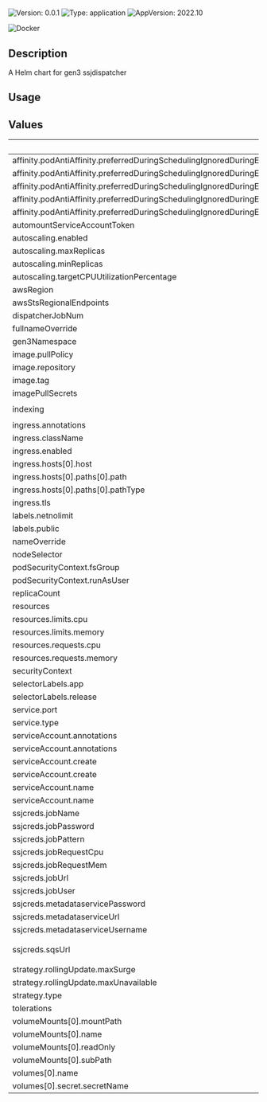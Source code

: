 # <no value>

![Version: 0.0.1](https://img.shields.io/badge/Version-0.0.1-informational?style=for-the-badge)
![Type: application](https://img.shields.io/badge/Type-application-informational?style=for-the-badge)
![AppVersion: 2022.10](https://img.shields.io/badge/AppVersion-2022.10-informational?style=for-the-badge)

![Docker](https://img.shields.io/badge/docker-2496ED?style=for-the-badge&logo=docker&logoColor=white)

## Description

A Helm chart for gen3 ssjdispatcher

## Usage
<fill out>

## Values

| Key | Type | Default | Description |
|-----|------|---------|-------------|
| affinity.podAntiAffinity.preferredDuringSchedulingIgnoredDuringExecution[0].podAffinityTerm.labelSelector.matchExpressions[0].key | string | `"app"` |  |
| affinity.podAntiAffinity.preferredDuringSchedulingIgnoredDuringExecution[0].podAffinityTerm.labelSelector.matchExpressions[0].operator | string | `"In"` |  |
| affinity.podAntiAffinity.preferredDuringSchedulingIgnoredDuringExecution[0].podAffinityTerm.labelSelector.matchExpressions[0].values[0] | string | `"ssjdispatcher"` |  |
| affinity.podAntiAffinity.preferredDuringSchedulingIgnoredDuringExecution[0].podAffinityTerm.topologyKey | string | `"kubernetes.io/hostname"` |  |
| affinity.podAntiAffinity.preferredDuringSchedulingIgnoredDuringExecution[0].weight | int | `100` |  |
| automountServiceAccountToken | bool | `true` |  |
| autoscaling.enabled | bool | `false` |  |
| autoscaling.maxReplicas | int | `100` |  |
| autoscaling.minReplicas | int | `1` |  |
| autoscaling.targetCPUUtilizationPercentage | int | `80` |  |
| awsRegion | string | `"us-east-1"` |  |
| awsStsRegionalEndpoints | string | `"regional"` |  |
| dispatcherJobNum | string | `"10"` |  |
| fullnameOverride | string | `""` |  |
| gen3Namespace | string | `"default"` |  |
| image.pullPolicy | string | `"IfNotPresent"` |  |
| image.repository | string | `"nginx"` |  |
| image.tag | string | `""` |  |
| imagePullSecrets | list | `[]` |  |
| indexing | string | `"707767160287.dkr.ecr.us-east-1.amazonaws.com/gen3/indexs3client:2022.08"` |  |
| ingress.annotations | object | `{}` |  |
| ingress.className | string | `""` |  |
| ingress.enabled | bool | `false` |  |
| ingress.hosts[0].host | string | `"chart-example.local"` |  |
| ingress.hosts[0].paths[0].path | string | `"/"` |  |
| ingress.hosts[0].paths[0].pathType | string | `"ImplementationSpecific"` |  |
| ingress.tls | list | `[]` |  |
| labels.netnolimit | string | `"yes"` |  |
| labels.public | string | `"yes"` |  |
| nameOverride | string | `""` |  |
| nodeSelector | object | `{}` |  |
| podSecurityContext.fsGroup | int | `1000` |  |
| podSecurityContext.runAsUser | int | `1000` |  |
| replicaCount | int | `1` |  |
| resources | object | `{}` |  |
| resources.limits.cpu | float | `1` |  |
| resources.limits.memory | string | `"2400Mi"` |  |
| resources.requests.cpu | float | `0.1` |  |
| resources.requests.memory | string | `"128Mi"` |  |
| securityContext | object | `{}` |  |
| selectorLabels.app | string | `"ssjdispatcher"` |  |
| selectorLabels.release | string | `"production"` |  |
| service.port | int | `80` |  |
| service.type | string | `"ClusterIP"` |  |
| serviceAccount.annotations | object | `{}` |  |
| serviceAccount.annotations | object | `{}` |  |
| serviceAccount.create | bool | `true` |  |
| serviceAccount.create | bool | `true` |  |
| serviceAccount.name | string | `""` |  |
| serviceAccount.name | string | `"ssjdispatcher-service-account"` |  |
| ssjcreds.jobName | string | `"indexing"` |  |
| ssjcreds.jobPassword | string | `"replace_with_password"` |  |
| ssjcreds.jobPattern | string | `"s3://test-12345678901234-upload/*"` |  |
| ssjcreds.jobRequestCpu | string | `"500m"` |  |
| ssjcreds.jobRequestMem | string | `"0.5Gi"` |  |
| ssjcreds.jobUrl | string | `"http://indexd-service/index"` |  |
| ssjcreds.jobUser | string | `"ssj"` |  |
| ssjcreds.metadataservicePassword | string | `"replace_with_password"` |  |
| ssjcreds.metadataserviceUrl | string | `"http://revproxy-service/mds"` |  |
| ssjcreds.metadataserviceUsername | string | `"gateway"` |  |
| ssjcreds.sqsUrl | string | `"https://sqs.us-east-1.amazonaws.com/12345678901234/test-upload_data_upload"` |  |
| strategy.rollingUpdate.maxSurge | int | `1` |  |
| strategy.rollingUpdate.maxUnavailable | int | `0` |  |
| strategy.type | string | `"RollingUpdate"` |  |
| tolerations | list | `[]` |  |
| volumeMounts[0].mountPath | string | `"/credentials.json"` |  |
| volumeMounts[0].name | string | `"ssjdispatcher-creds-volume"` |  |
| volumeMounts[0].readOnly | bool | `true` |  |
| volumeMounts[0].subPath | string | `"credentials.json"` |  |
| volumes[0].name | string | `"ssjdispatcher-creds-volume"` |  |
| volumes[0].secret.secretName | string | `"ssjdispatcher-creds"` |  |


